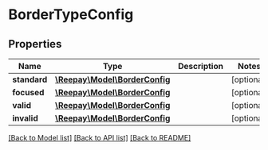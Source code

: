 # BorderTypeConfig

## Properties
Name | Type | Description | Notes
------------ | ------------- | ------------- | -------------
**standard** | [**\Reepay\Model\BorderConfig**](BorderConfig.md) |  | [optional] 
**focused** | [**\Reepay\Model\BorderConfig**](BorderConfig.md) |  | [optional] 
**valid** | [**\Reepay\Model\BorderConfig**](BorderConfig.md) |  | [optional] 
**invalid** | [**\Reepay\Model\BorderConfig**](BorderConfig.md) |  | [optional] 

[[Back to Model list]](../../README.md#documentation-for-models) [[Back to API list]](../../README.md#documentation-for-api-endpoints) [[Back to README]](../../README.md)

